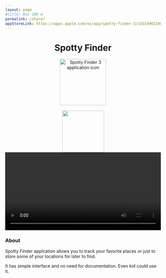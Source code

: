 ```yaml
---
layout: page
#title: Run 100 m
permalink: /share/
appStoreLink: https://apps.apple.com/us/app/spotty-finder-3/id1544623406
---
```

<link rel="stylesheet" type="text/css" href="{{ site.baseurl }}/css/device.css">
<meta itemprop="description" content="Spotty Finder applcation allows you to track your favorite places or just to store some of your locations for later to find. It has simple interface and no need for documentation. Even kid could use it.">

<center itemscope itemtype="http://schema.org/SoftwareApplication">
  <h1 itemprop="name">Spotty Finder</h1>
  <img width="150px" itemprop="image" src="{{ site.baseurl }}/assets/icons/Icon_1024_2.png" alt="Spotty Finder 3 application icon"/><br /><br />
  <a itemprop="url" content="{{ page.appStoreLink }}" href="{{ page.appStoreLink }}"><img style="width:135px" src="{{ site.baseurl }}/assets/app_store_badges/apple_app_store_us-uk_135x40.png" /></a>
</center>

<center>
	<video width="100%" autoplay loop class="iphone-6 silver">
	  <source src="{{ site.baseurl }}/assets/RPReplay_Final1609182628.mov" type="video/mp4" />
		Video is not supported
	</video>
</center>


### About
Spotty Finder applcation allows you to track your favorite places or just to store some of your locations for later to find.  

It has simple interface and no need for documentation. Even kid could use it.



